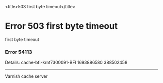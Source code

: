 <?xml version="1.0" encoding="utf-8"?>
<!DOCTYPE html PUBLIC "-//W3C//DTD XHTML 1.0 Strict//EN"
 "http://www.w3.org/TR/xhtml1/DTD/xhtml1-strict.dtd">
<html>
  <head>
    &lt;title>503 first byte timeout&lt;/title>
  </head>
  <body>
    <h1><a class="anchor" aria-hidden="true" id="error-503-first-byte-timeout"> </a>Error 503 first byte timeout</h1>
    <p>first byte timeout</p>
    <h3><a class="anchor" aria-hidden="true" id="error-54113"> </a>Error 54113</h3>
    <p>Details: cache-bfi-krnt7300091-BFI 1693886580 388502458</p>
    <hr>
    <p>Varnish cache server</p>
  </body>
</html>
